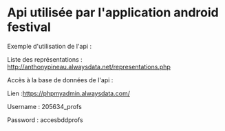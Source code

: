# Api utilisée par l'application android festival

Exemple d'utilisation de l'api :

Liste des représentations : http://anthonypineau.alwaysdata.net/representations.php

Accès à la base de données de l'api :

Lien :https://phpmyadmin.alwaysdata.com/

Username : 205634_profs

Password : accesbddprofs
